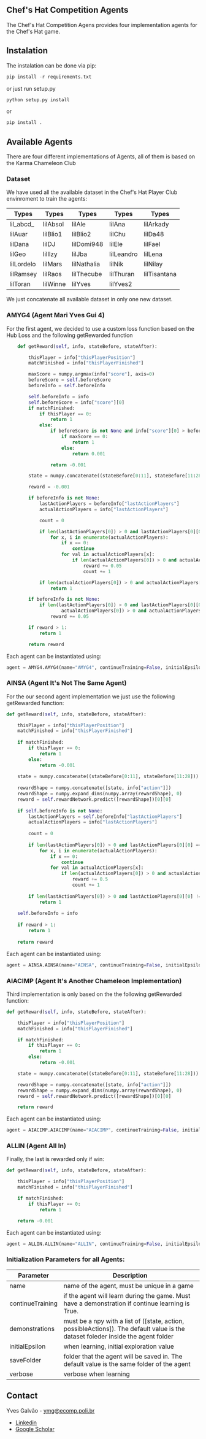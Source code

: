 ## Chef's Hat Competition Agents
The Chef's Hat Competition Agens provides four implementation agents for the Chef's Hat game.

## Instalation

The instalation can be done via pip:

```python
pip install -r requirements.txt
```

or just run setup.py

```python
python setup.py install
```

or

```python
pip install .
```


## Available Agents

There are four different implementations of Agents, all of them is based on the Karma Chameleon Club

### Dataset

We have used all the available dataset in the Chef's Hat Player Club envinroment to train the agents:

Types | Types | Types | Types | Types
------------ |------------ |------------ | ----------- | ----------- |
	lil_abcd_|lilAbsol| lilAle| lilAna| lilArkady|
         lilAuar| lilBlio1| lilBlio2| lilChu| lilDa48|
         lilDana| lilDJ| lilDomi948|lilEle|lilFael|
         lilGeo|lilIlzy|lilJba|lilLeandro|lilLena|
         lilLordelo|lilMars|lilNathalia|lilNik|lilNilay|
         lilRamsey|lilRaos|lilThecube|lilThuran|lilTisantana|
         lilToran|lilWinne|lilYves|lilYves2

We just concatenate all available dataset in only one new dataset.


### AMYG4 (Agent Mari Yves Gui 4)
For the first agent, we decided to use a custom loss function based on the Hub Loss and the following getRewarded function
```python
    def getReward(self, info, stateBefore, stateAfter):

        thisPlayer = info["thisPlayerPosition"]
        matchFinished = info["thisPlayerFinished"]

        maxScore = numpy.argmax(info["score"], axis=0)
        beforeScore = self.beforeScore
        beforeInfo = self.beforeInfo

        self.beforeInfo = info
        self.beforeScore = info["score"][0]
        if matchFinished:
            if thisPlayer == 0:
                return 1
            else:
                if beforeScore is not None and info["score"][0] > beforeScore:
                    if maxScore == 0:
                        return 1
                    else:
                        return 0.001

                return -0.001

        state = numpy.concatenate((stateBefore[0:11], stateBefore[11:28]))

        reward = -0.001

        if beforeInfo is not None:
            lastActionPlayers = beforeInfo["lastActionPlayers"]
            actualActionPlayers = info["lastActionPlayers"]

            count = 0

            if len(lastActionPlayers[0]) > 0 and lastActionPlayers[0][0] == 'DISCARD':
                for x, i in enumerate(actualActionPlayers):
                    if x == 0:
                        continue
                    for val in actualActionPlayers[x]:
                        if len(actualActionPlayers[0]) > 0 and actualActionPlayers[0][0] == 'DISCARD' and (val == 'PASS' or val == ''):
                            reward += 0.05
                            count += 1

            if len(actualActionPlayers[0]) > 0 and actualActionPlayers[0][0] != 'PASS' and count == 3:
                return 1

        if beforeInfo is not None:
            if len(lastActionPlayers[0]) > 0 and lastActionPlayers[0][0] == 'DISCARD' and len(
                    actualActionPlayers[0]) > 0 and actualActionPlayers[0][0] == 'DISCARD':
                reward += 0.05

        if reward > 1:
            return 1

        return reward
```

Each agent can be instantiated using:

```python
agent = AMYG4.AMYG4(name="AMYG4", continueTraining=False, initialEpsilon=1, verbose=True)  # training agent
```

### AINSA (Agent It's Not The Same Agent)
For the our second agent implementation we just use the following getRewarded function:
```python
def getReward(self, info, stateBefore, stateAfter):

    thisPlayer = info["thisPlayerPosition"]
    matchFinished = info["thisPlayerFinished"]
    
    if matchFinished:
        if thisPlayer == 0:
            return 1
        else:
            return -0.001
    
    state = numpy.concatenate((stateBefore[0:11], stateBefore[11:28]))
    
    rewardShape = numpy.concatenate([state, info["action"]])
    rewardShape = numpy.expand_dims(numpy.array(rewardShape), 0)
    reward = self.rewardNetwork.predict([rewardShape])[0][0]
    
    if self.beforeInfo is not None:
        lastActionPlayers = self.beforeInfo["lastActionPlayers"]
        actualActionPlayers = info["lastActionPlayers"]
    
        count = 0
    
        if len(lastActionPlayers[0]) > 0 and lastActionPlayers[0][0] == 'DISCARD':
            for x, i in enumerate(actualActionPlayers):
                if x == 0:
                    continue
                for val in actualActionPlayers[x]:
                    if len(actualActionPlayers[0]) > 0 and actualActionPlayers[0][0] == 'DISCARD' and val == 'PASS':
                        reward += 0.5
                        count += 1
    
        if len(lastActionPlayers[0]) > 0 and lastActionPlayers[0][0] != 'PASS' and count == 3:
            return 1
    
    self.beforeInfo = info
    
    if reward > 1:
        return 1
    
    return reward
```

Each agent can be instantiated using:

```python
agent = AINSA.AINSA(name="AINSA", continueTraining=False, initialEpsilon=1, verbose=True)  # training agent
```

### AIACIMP (Agent It's Another Chameleon Implementation)
Third implementation is only based on the the following getRewarded function:
```python
def getReward(self, info, stateBefore, stateAfter):

    thisPlayer = info["thisPlayerPosition"]
    matchFinished = info["thisPlayerFinished"]

    if matchFinished:
        if thisPlayer == 0:
            return 1
        else:
            return -0.001

    state = numpy.concatenate((stateBefore[0:11], stateBefore[11:28]))

    rewardShape = numpy.concatenate([state, info["action"]])
    rewardShape = numpy.expand_dims(numpy.array(rewardShape), 0)
    reward = self.rewardNetwork.predict([rewardShape])[0][0]

    return reward
```

Each agent can be instantiated using:

```python
agent = AIACIMP.AIACIMP(name="AIACIMP", continueTraining=False, initialEpsilon=1, verbose=True)  # training agent
```

### ALLIN (Agent All In)
Finally, the last is rewarded only if win:
```python
def getReward(self, info, stateBefore, stateAfter):

    thisPlayer = info["thisPlayerPosition"]
    matchFinished = info["thisPlayerFinished"]

    if matchFinished:
        if thisPlayer == 0:
            return 1

    return -0.001
```

Each agent can be instantiated using:

```python
agent = ALLIN.ALLIN(name="ALLIN", continueTraining=False, initialEpsilon=1, verbose=True)  # training agent
```

### Initialization Parameters for all Agents:

Parameter | Description |
------------ | -------------
name | name of the agent, must be unique in a game
continueTraining | if the agent will learn during the game. Must have a demonstration if continue learning is True.
demonstrations | must be a npy with a list of ([state, action, possibleActions]). The default value is the dataset foleder inside the agent folder
initialEpsilon| when learning, initial exploration value
saveFolder| folder that the agent will be saved in. The default value is the same folder of the agent
verbose | verbose when learning


## Contact

Yves Galvão - ymg@ecomp.poli.br

- [Linkedin](https://www.linkedin.com/in/yvesgalvao/)
- [Google Scholar](https://scholar.google.com.br/citations?user=5ZmE50AAAAAJ&hl=pt-BR)
